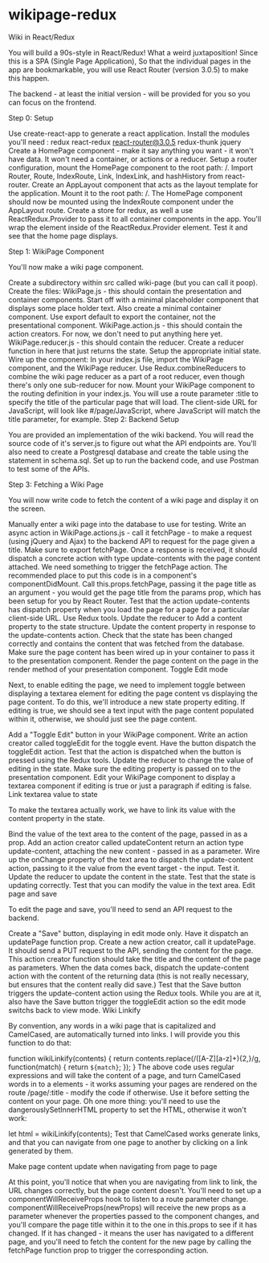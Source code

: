 # wikipage-redux

Wiki in React/Redux

You will build a 90s-style in React/Redux! What a weird juxtaposition! Since this is a SPA (Single Page Application), So that the individual pages in the app are bookmarkable, you will use React Router (version 3.0.5) to make this happen.

The backend - at least the initial version - will be provided for you so you can focus on the frontend.

Step 0: Setup

Use create-react-app to generate a react application.
Install the modules you'll need :
redux
react-redux
react-router@3.0.5
redux-thunk
jquery
Create a HomePage component - make it say anything you want - it won't have data. It won't need a container, or actions or a reducer.
Setup a router configuration, mount the HomePage component to the root path: /. Import Router, Route, IndexRoute, Link, IndexLink, and hashHistory from react-router.
Create an AppLayout component that acts as the layout template for the application. Mount it to the root path: /. The HomePage component should now be mounted using the IndexRoute component under the AppLayout route.
Create a store for redux, as well a use ReactRedux.Provider to pass it to all container components in the app. You'll wrap the <Router> element inside of the ReactRedux.Provider element.
Test it and see that the home page displays.

Step 1: WikiPage Component

You'll now make a wiki page component.

Create a subdirectory within src called wiki-page (but you can call it poop).
Create the files:
WikiPage.js - this should contain the presentation and container components. Start off with a minimal placeholder component that displays some place holder text. Also create a minimal container component. Use export default to export the container, not the presentational component.
WikiPage.action.js - this should contain the action creators. For now, we don't need to put anything here yet.
WikiPage.reducer.js - this should contain the reducer. Create a reducer function in here that just returns the state. Setup the appropriate initial state.
Wire up the component: In your index.js file, import the WikiPage component, and the WikiPage reducer. Use Redux.combineReducers to combine the wiki page reducer as a part of a root reducer, even though there's only one sub-reducer for now.
Mount your WikiPage component to the routing definition in your index.js. You will use a route parameter :title to specify the title of the particular page that will load. The client-side URL for JavaScript, will look like #/page/JavaScript, where JavaScript will match the title parameter, for example.
Step 2: Backend Setup

You are provided an implementation of the wiki backend. You will read the source code of it's server.js to figure out what the API endpoints are. You'll also need to create a Postgresql database and create the table using the statement in schema.sql. Set up to run the backend code, and use Postman to test some of the APIs.

Step 3: Fetching a Wiki Page

You will now write code to fetch the content of a wiki page and display it on the screen.

Manually enter a wiki page into the database to use for testing.
Write an async action in WikiPage.actions.js - call it fetchPage - to make a request (using jQuery and Ajax) to the backend API to request for the page given a title. Make sure to export fetchPage. Once a response is received, it should dispatch a concrete action with type update-contents with the page content attached.
We need something to trigger the fetchPage action. The recommended place to put this code is in a component's componentDidMount. Call this.props.fetchPage, passing it the page title as an argument - you would get the page title from the params prop, which has been setup for you by React Router.
Test that the action update-contents has dispatch property when you load the page for a page for a particular client-side URL. Use Redux tools.
Update the reducer to
Add a content property to the state structure.
Update the content property in response to the update-contents action.
Check that the state has been changed correctly and contains the content that was fetched from the database.
Make sure the page content has been wired up in your container to pass it to the presentation component.
Render the page content on the page in the render method of your presentation component.
Toggle Edit mode

Next, to enable editing the page, we need to implement toggle between displaying a textarea element for editing the page content vs displaying the page content. To do this, we'll introduce a new state property editing. If editing is true, we should see a text input with the page content populated within it, otherwise, we should just see the page content.

Add a "Toggle Edit" button in your WikiPage component.
Write an action creator called toggleEdit for the toggle event.
Have the button dispatch the toggleEdit action. Test that the action is dispatched when the button is pressed using the Redux tools.
Update the reducer to change the value of editing in the state.
Make sure the editing property is passed on to the presentation component.
Edit your WikiPage component to display a textarea component if editing is true or just a paragraph if editing is false.
Link textarea value to state

To make the textarea actually work, we have to link its value with the content property in the state.

Bind the value of the text area to the content of the page, passed in as a prop.
Add an action creator called updateContent return an action type update-content, attaching the new content - passed in as a parameter.
Wire up the onChange property of the text area to dispatch the update-content action, passing to it the value from the event target - the input.
Test it.
Update the reducer to update the content in the state.
Test that the state is updating correctly.
Test that you can modify the value in the text area.
Edit page and save

To edit the page and save, you'll need to send an API request to the backend.

Create a "Save" button, displaying in edit mode only. Have it dispatch an updatePage function prop.
Create a new action creator, call it updatePage. It should send a PUT request to the API, sending the content for the page. This action creator function should take the title and the content of the page as parameters. When the data comes back, dispatch the update-content action with the content of the returning data (this is not really necessary, but ensures that the content really did save.)
Test that the Save button triggers the update-content action using the Redux tools.
While you are at it, also have the Save button trigger the toggleEdit action so the edit mode switchs back to view mode.
Wiki Linkify

By convention, any words in a wiki page that is capitalized and CamelCased, are automatically turned into links. I will provide you this function to do that:

function wikiLinkify(contents) {
  return contents.replace(/([A-Z][a-z]+){2,}/g, function(match) {
    return `${match}`;
  });
}
The above code uses regular expressions and will take the content of a page, and turn CamelCased words in to a elements - it works assuming your pages are rendered on the route /page/:title - modify the code if otherwise. Use it before setting the content on your page. Oh one more thing: you'll need to use the dangerouslySetInnerHTML property to set the HTML, otherwise it won't work:

let html = wikiLinkify(contents);
Test that CamelCased works generate links, and that you can navigate from one page to another by clicking on a link generated by them.

Make page content update when navigating from page to page

At this point, you'll notice that when you are navigating from link to link, the URL changes correctly, but the page content doesn't. You'll need to set up a componentWillReceiveProps hook to listen to a route parameter change. componentWillReceiveProps(newProps) will receive the new props as a parameter whenever the properties passed to the component changes, and you'll compare the page title within it to the one in this.props to see if it has changed. If it has changed - it means the user has navigated to a different page, and you'll need to fetch the content for the new page by calling the fetchPage function prop to trigger the corresponding action.
